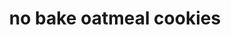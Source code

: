 ---
id: 5c94e686c348f50014d9f482
servings: 4 dozen
notes:
directions: 'in a medium saucepan over medium heat
 melt together sugar
 cocoa powder
 butter
 and milk. bring mixture to a boil and let boil 1 minute.
remove from heat and stir in peanut butter and salt
 then stir in oats.
drop tablespoons of mixture onto parchment paper and let set until cooled and hardened
 2 hours.'
ingredients: '2 1/2 c. granulated sugar
1/4 c. unsweetened cocoa powder
1 c. (2 sticks) butter
3/4 c. milk
1 c. peanut butter
1/4 tsp. kosher salt
5 c. old-fashioned oats'
rating: 4
ease: easy

category: dessert
href: 'https: //www.delish.com/cooking/recipe-ideas/a25440716/no-bake-chocolate-oatmeal-cookies-recipe/'
totalTime: 2 hours 30 minutes
cookTime:
prepTime: 10 minutes
title: no bake oatmeal cookies
path: /no-bake-oatmeal-cookies
---